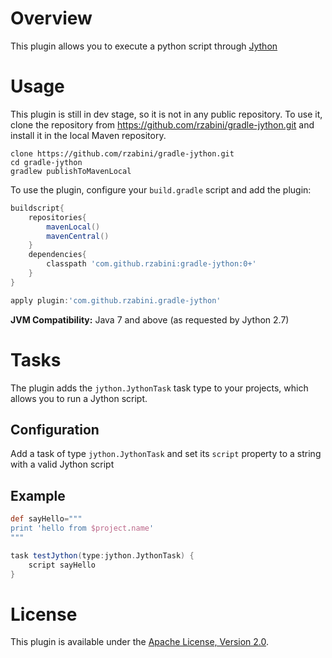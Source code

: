 # Overview
This plugin allows you to execute a python script through [Jython](http://http://www.jython.org/)

# Usage
This plugin is still in dev stage, so it is not in any public repository.
To use it, clone the repository from https://github.com/rzabini/gradle-jython.git and install it in the local Maven repository.

```
clone https://github.com/rzabini/gradle-jython.git
cd gradle-jython
gradlew publishToMavenLocal
```

To use the plugin, configure your `build.gradle` script and add the plugin:
```groovy
buildscript{
	repositories{
		mavenLocal()
		mavenCentral()
	}
	dependencies{
		classpath 'com.github.rzabini:gradle-jython:0+'
	}
}

apply plugin:'com.github.rzabini.gradle-jython'
```


 **JVM Compatibility:**
Java 7 and above (as requested by Jython 2.7)

# Tasks
The plugin adds the `jython.JythonTask` task type to your projects, which allows you to run a Jython script.

## Configuration
Add a task of type `jython.JythonTask` and set its `script` property to a string with a valid Jython script

## Example
```groovy
def sayHello="""
print 'hello from $project.name'
"""

task testJython(type:jython.JythonTask) {
	script sayHello
}
```

# License
This plugin is available under the [Apache License, Version 2.0](http://www.apache.org/licenses/LICENSE-2.0).

